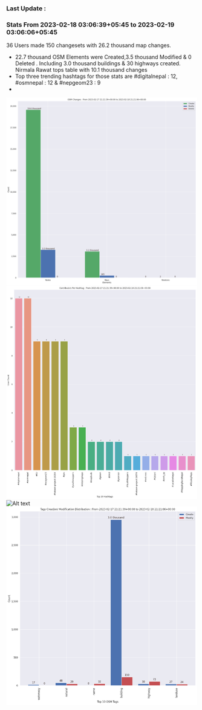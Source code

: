 ### Last Update :

### Stats From 2023-02-18 03:06:39+05:45 to 2023-02-19 03:06:06+05:45

36 Users made 150 changesets with 26.2 thousand map changes.
- 22.7 thousand OSM Elements were Created,3.5 thousand Modified & 0 Deleted . Including 3.0 thousand buildings & 30 highways created. Nirmala Rawat tops table with 10.1 thousand changes
- Top three trending hashtags for those stats are #digitalnepal : 12, #osmnepal : 12 & #nepgeom23 : 9
- 
![Alt text](./charts/osm_changes.png) 
![Alt text](./charts/users_per_hashtag.png) 
![Alt text](./charts/users_per_country.png) 
![Alt text](./charts/tags.png) 
